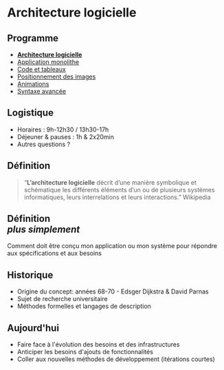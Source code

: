 # Architecture logicielle

<!-- .slide: class="page-title" -->



## Programme

<!-- .slide: id="master-toc" class="toc" -->

- **[Architecture logicielle](#/0)**
- [Application monolithe](#/1)
- [Code et tableaux](#/2)
- [Positionnement des images](#/3)
- [Animations](#/4)
- [Syntaxe avancée](#/5)



## Logistique

- Horaires : 9h-12h30 / 13h30-17h
- Déjeuner & pauses : 1h & 2x20min
- Autres questions ?



## Définition

> “**L’architecture logicielle** décrit d’une manière symbolique et schématique les différents éléments d’un ou de plusieurs systèmes informatiques, leurs interrelations et leurs interactions.” Wikipedia



## Définition</br>*plus simplement*

Comment doit être conçu mon application ou mon système pour répondre aux spécifications et aux besoins



## Historique

 - Origine du concept: années 68-70 - Edsger Dijkstra & David Parnas
 - Sujet de recherche universitaire
 - Méthodes formelles et langages de description



## Aujourd'hui

 - Faire face à l'évolution des besoins et des infrastructures
 - Anticiper les besoins d'ajouts de fonctionnalités
 - Coller aux nouvelles méthodes de développement (itérations courtes)



<!-- .slide: class="page-questions" -->
